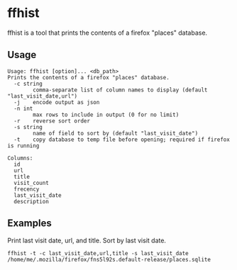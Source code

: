 # ffhist

ffhist is a tool that prints the contents of a firefox "places" database.

## Usage

```
Usage: ffhist [option]... <db_path>
Prints the contents of a firefox "places" database.
  -c string
        comma-separate list of column names to display (default "last_visit_date,url")
  -j    encode output as json
  -n int
        max rows to include in output (0 for no limit)
  -r    reverse sort order
  -s string
        name of field to sort by (default "last_visit_date")
  -t    copy database to temp file before opening; required if firefox is running

Columns:
  id
  url
  title
  visit_count
  frecency
  last_visit_date
  description
```

## Examples

Print last visit date, url, and title. Sort by last visit date.

```
ffhist -t -c last_visit_date,url,title -s last_visit_date /home/me/.mozilla/firefox/fns5l92s.default-release/places.sqlite
```
